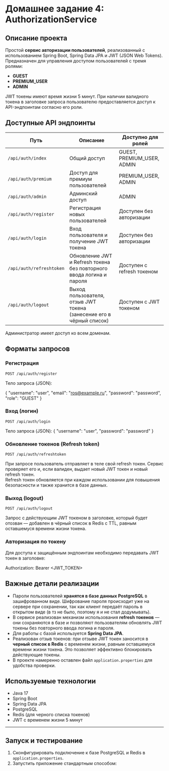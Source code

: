 # Домашнее задание 4: AuthorizationService

## Описание проекта

Простой **сервис авторизации пользователей**, реализованный с использованием Spring Boot, Spring Data JPA и JWT (JSON Web Tokens). Предназначен для управления доступом пользователей с тремя ролями:

- **GUEST**  
- **PREMIUM_USER**  
- **ADMIN**  

JWT токены имеют время жизни 5 минут. При наличии валидного токена в заголовке запроса пользователю предоставляется доступ к API-эндпоинтам согласно его роли.

## Доступные API эндпоинты

| Путь                    | Описание                                                          | Доступно для ролей         |
|-------------------------|-------------------------------------------------------------------|----------------------------|
| `/api/auth/index`        | Общий доступ                                                      | GUEST, PREMIUM_USER, ADMIN |
| `/api/auth/premium`      | Доступ для премиум пользователей                                 | PREMIUM_USER, ADMIN        |
| `/api/auth/admin`        | Админский доступ                                                 | ADMIN                      |
| `/api/auth/register`     | Регистрация новых пользователей                                  | Доступен без авторизации   |
| `/api/auth/login`        | Вход пользователя и получение JWT токена                         | Доступен без авторизации   |
| `/api/auth/refreshtoken` | Обновление JWT и Refresh токена без повторного ввода логина и пароля | Доступен с refresh токеном |
| `/api/auth/logout`       | Выход пользователя, отзыв JWT токена (занесение его в чёрный список) | Доступен с JWT токеном     |

Администратор имеет доступ ко всем доменам.

## Форматы запросов

### Регистрация

`POST /api/auth/register`

Тело запроса (JSON):

{
"username": "user",
"email": "ros@example.ru",
"password": "password",
"role": "GUEST"
}


### Вход (логин)

`POST /api/auth/login`

Тело запроса (JSON):
{
"username": "user",
"password": "password"
}


### Обновление токенов (Refresh token)

`POST /api/auth/refreshtoken`

При запросе пользователь отправляет в теле свой refresh токен. Сервис проверяет его и, если валиден, выдает новый JWT токен и новый refresh токен.  
Refresh токен обновляется при каждом использовании для повышения безопасности и также хранится в базе данных.

### Выход (logout)

`POST /api/auth/logout`

Запрос с действующим JWT токеном в заголовке, который будет отозван — добавлен в чёрный список в Redis с TTL, равным оставшемуся времени жизни токена.

### Авторизация по токену

Для доступа к защищённым эндпоинтам необходимо передавать JWT токен в заголовке:

Authorization: Bearer <JWT_TOKEN>


## Важные детали реализации

- Пароли пользователей **хранятся в базе данных PostgreSQL** в зашифрованном виде. Шифрование пароля происходит уже на сервере при сохранении, так как клиент передаёт пароль в открытом виде (в тз не было, поэтому я и не стал додумывать).
- В сервисе реализован механизм использования **refresh токенов** — они сохраняются в базе и позволяют пользователям обновлять JWT токены без повторного ввода логина и пароля.
- Для работы с базой используется **Spring Data JPA**.
- Реализован отзыв токенов: при отзыве JWT токен заносится в **черный список в Redis** с временем жизни, равным оставшемуся времени жизни токена. Это позволяет эффективно блокировать действующие токены.
- В проекте намеренно оставлен файл `application.properties` для удобства проверки.

## Используемые технологии

- Java 17
- Spring Boot
- Spring Data JPA
- PostgreSQL
- Redis (для черного списка токенов)
- JWT с временем жизни 5 минут

---

## Запуск и тестирование

1. Сконфигурировать подключение к базе PostgreSQL и Redis в `application.properties`.
2. Запустить приложение стандартным способом:


